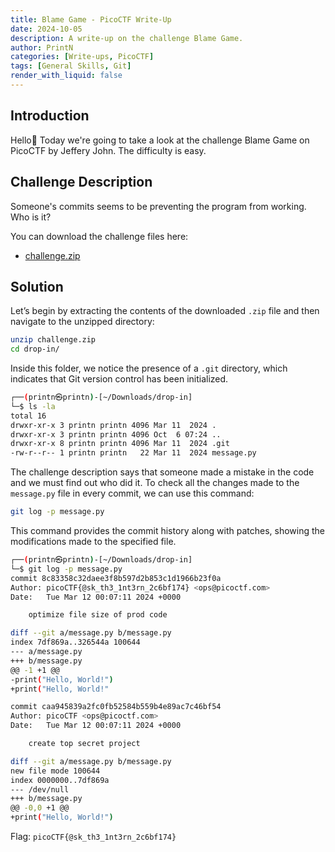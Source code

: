 ```yaml
---
title: Blame Game - PicoCTF Write-Up
date: 2024-10-05
description: A write-up on the challenge Blame Game.
author: PrintN
categories: [Write-ups, PicoCTF]
tags: [General Skills, Git]
render_with_liquid: false
---
```

## Introduction
Hello👋 Today we're going to take a look at the challenge Blame Game on PicoCTF by Jeffery John. The difficulty is easy.

## Challenge Description
Someone's commits seems to be preventing the program from working. Who is it? 

You can download the challenge files here:
- [challenge.zip](https://artifacts.picoctf.net/c_titan/158/challenge.zip)

## Solution
Let’s begin by extracting the contents of the downloaded ```.zip``` file and then navigate to the unzipped directory:
```bash
unzip challenge.zip
cd drop-in/
```

Inside this folder, we notice the presence of a ```.git``` directory, which indicates that Git version control has been initialized. 
```bash
┌──(printn㉿printn)-[~/Downloads/drop-in]
└─$ ls -la
total 16
drwxr-xr-x 3 printn printn 4096 Mar 11  2024 .
drwxr-xr-x 3 printn printn 4096 Oct  6 07:24 ..
drwxr-xr-x 8 printn printn 4096 Mar 11  2024 .git
-rw-r--r-- 1 printn printn   22 Mar 11  2024 message.py
```

The challenge description says that someone made a mistake in the code and we must find out who did it. To check all the changes made to the ```message.py``` file in every commit, we can use this command:
```bash
git log -p message.py  
```
This command provides the commit history along with patches, showing the modifications made to the specified file.
```bash
┌──(printn㉿printn)-[~/Downloads/drop-in]
└─$ git log -p message.py  
commit 8c83358c32daee3f8b597d2b853c1d1966b23f0a
Author: picoCTF{@sk_th3_1nt3rn_2c6bf174} <ops@picoctf.com>
Date:   Tue Mar 12 00:07:11 2024 +0000

    optimize file size of prod code

diff --git a/message.py b/message.py
index 7df869a..326544a 100644
--- a/message.py
+++ b/message.py
@@ -1 +1 @@
-print("Hello, World!")
+print("Hello, World!"

commit caa945839a2fc0fb52584b559b4e89ac7c46bf54
Author: picoCTF <ops@picoctf.com>
Date:   Tue Mar 12 00:07:11 2024 +0000

    create top secret project

diff --git a/message.py b/message.py
new file mode 100644
index 0000000..7df869a
--- /dev/null
+++ b/message.py
@@ -0,0 +1 @@
+print("Hello, World!")
```
Flag: ```picoCTF{@sk_th3_1nt3rn_2c6bf174}```